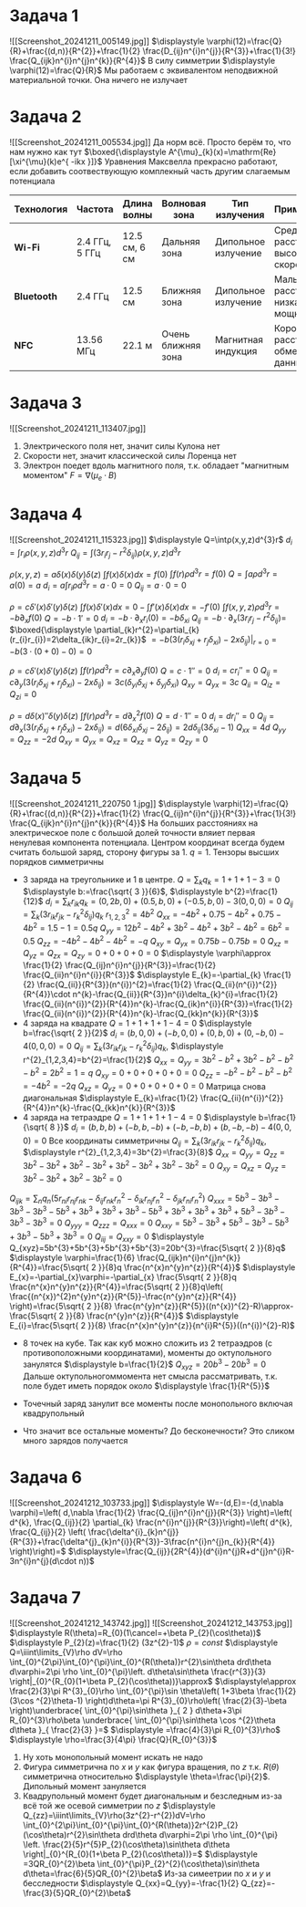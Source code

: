 #  Задача 1
![[Screenshot_20241211_005149.jpg]]
$\displaystyle \varphi(12)=\frac{Q}{R}+\frac{(d,n)}{R^{2}}+\frac{1}{2} \frac{D_{ij}n^{i}n^{j}}{R^{3}}+\frac{1}{3!} \frac{Q_{ijk}n^{i}n^{j}n^{k}}{R^{4}}$
В силу симметрии
$\displaystyle \varphi(12)=\frac{Q}{R}$
Мы работаем с эквивалентом неподвижной материальной точки. Она ничего не излучает
#  Задача 2
![[Screenshot_20241211_005534.jpg]]
Да норм всё. Просто берём то, что нам нужно как тут $\boxed{\displaystyle A^{\mu}_{k}(x)=\mathrm{Re}[\xi^{\mu}(k)e^{ -ikx }]}$ 
Уравнения Максвелла прекрасно работают, если добавить соотвествующую комплекный часть другим слагаемым потенциала

| Технология    | Частота        | Длина волны   | Волновая зона      | Тип излучения       | Применение                           |
| ------------- | -------------- | ------------- | ------------------ | ------------------- | ------------------------------------ |
| **Wi-Fi**     | 2.4 ГГц, 5 ГГц | 12.5 см, 6 см | Дальняя зона       | Дипольное излучение | Средние расстояния, высокая скорость |
| **Bluetooth** | 2.4 ГГц        | 12.5 см       | Ближняя зона       | Дипольное излучение | Малые расстояния, низкая мощность    |
| **NFC**       | 13.56 МГц      | 22.1 м        | Очень ближняя зона | Магнитная индукция  | Короткие расстояния, обмен данными   |
# Задача 3
![[Screenshot_20241211_113407.jpg]]
1. Электрического поля нет, значит силы Кулона нет
2. Скорости нет, значит классической силы Лоренца нет
3. Электрон поедет вдоль магнитного поля, т.к. обладает "магнитным моментом"
$\displaystyle F=\nabla(\mu_{e}\cdot B)$
# Задача 4
![[Screenshot_20241211_115323.jpg]]
$\displaystyle Q=\intρ(x,y,z)d^{3}r$
$\displaystyle d_{i}​=\int r_{i}​ρ(x,y,z)d^{3}r$
$\displaystyle Q_{ij}​=∫(3r_{i}r_j​−r^2δ_{ij}​)ρ(x,y,z)d^{3}r$

$\displaystyle \rho(x,y,z)=a\delta(x)\delta(y)\delta(z)$
$\displaystyle \int f(x)\delta(x)dx=f(0)$
$\displaystyle \int f(r)\rho d^{3}r=f(0)$
$\displaystyle Q=\int a\rho d^{3}r=a(0)=a$
$\displaystyle d_{i}=a\int r_{i}\rho d^{3}r=a\cdot0=0$
$\displaystyle Q_{ij}=a\cdot0=0$

$\displaystyle \rho=c\delta'(x)\delta'(y)\delta(z)$
$\displaystyle \int f(x)\delta'(x)dx=0-\int f'(x)\delta(x)dx=-f'(0)$
$\displaystyle \int f(x,y,z)\rho d^{3}r=-b\partial_{x}f(0)$
$\displaystyle Q=-b\cdot1'=0$
$\displaystyle d_{i}=-b\cdot \partial_{x}r_{i}(0)=-b\delta_{xi}$
$\displaystyle Q_{ij}=-b\cdot \partial_{x}(3r_{i}r_{j}-r^{2}\delta_{ij})=$
$\boxed{\displaystyle \partial_{k}r^{2}=\partial_{k}(r_{i}r_{i})=2\delta_{ik}r_{i}=2r_{k}}$
$\displaystyle =-b(3(r_{i}\delta_{xj}+r_{j}\delta_{xi})-2x\delta_{ij})\Big|_{r=0}=-b(3\cdot(0+0)-0)=0$

$\displaystyle \rho=c\delta'(x)\delta'(y)\delta(z)$
$\displaystyle \int f(r)\rho d^{3}r=c\partial_{x}\partial_{y}f(0)$
$\displaystyle Q=c\cdot1''=0$
$\displaystyle d_{i}=cr_{i}''=0$
$\displaystyle Q_{ij}=c\partial_{y}(3(r_{i}\delta_{xj}+r_{j}\delta_{xi})-2x\delta_{ij})=3c(\delta_{yi}\delta_{xj}+\delta_{yj}\delta_{xi})$
$\displaystyle Q_{xy}=Q_{yx}=3c$     $\displaystyle Q_{ii}=Q_{iz}=Q_{zi}=0$

$\displaystyle \rho=d\delta(x)''\delta(y)\delta(z)$
$\displaystyle \int f(r)\rho d^{3}r=d\partial_{x}^{2}f(0)$
$\displaystyle Q=d\cdot1''=0$
$\displaystyle d_{i}=dr_{i}''=0$
$\displaystyle Q_{ij}=d\partial_{x}(3(r_{i}\delta_{xj}+r_{j}\delta_{xi})-2x\delta_{ij})=d(6\delta_{xi}\delta_{xj}-2\delta_{ij})=2d\delta_{ij}(3\delta_{xi}-1)$
$\displaystyle Q_{xx}=4d$
$\displaystyle Q_{yy}=Q_{zz}=-2d$
$\displaystyle Q_{xy}=Q_{yx}=Q_{xz}=Q_{xz}=Q_{yz}=Q_{zy}=0$

# Задача 5
![[Screenshot_20241211_220750 1.jpg]]
$\displaystyle \varphi(12)=\frac{Q}{R}+\frac{(d,n)}{R^{2}}+\frac{1}{2} \frac{Q_{ij}n^{i}n^{j}}{R^{3}}+\frac{1}{3!} \frac{Q_{ijk}n^{i}n^{j}n^{k}}{R^{4}}$
На больших расстояниях на электрическое поле с большой долей точности вляиет первая ненулевая компонента потенциала. Центром координат всегда будем считать большой заряд, сторону фигуры за 1. $\displaystyle q=1$. Тензоры высших порядков симметричны
- 3 заряда на треугольнике и 1 в центре. 
$\displaystyle Q=\sum_{k}q_{k}=1+1+1-3=0$
$\displaystyle b:=\frac{\sqrt{ 3 }}{6}$, $\displaystyle b^{2}=\frac{1}{12}$
$\displaystyle d_{i}=\sum_{k} r_{ik}q_{k}=(0,2b,0)+(0.5,b,0)+(-0.5,b,0)-3(0,0,0)=0$
$\displaystyle Q_{ij}=\sum_{k}(3r_{ik}r_{jk}​−r^2_{k}δ_{ij}​)q_{k}$
$\displaystyle r_{1,2,3}^2=4b^{2}$
$\displaystyle Q_{xx}=-4b^{2}+0.75-4b^{2}+0.75-4b^{2}=1.5-1=0.5q$
$\displaystyle Q_{yy}=12b^{2}-4b^{2}+3b^{2}-4b^{2}+3b^{2}-4b^{2}=6b^{2}=0.5$
$\displaystyle Q_{zz}=-4b^{2}-4b^{2}-4b^{2}=-q$
$\displaystyle Q_{xy}=Q_{yx}=0.75b-0.75b=0$
$\displaystyle Q_{xz}=Q_{yz}=Q_{zx}=Q_{zy}=0+0+0+0=0$
$\displaystyle \varphi\approx \frac{1}{2} \frac{Q_{ij}n^{i}n^{j}}{R^{3}}=\frac{1}{2} \frac{Q_{ii}n^{i}n^{i}}{R^{3}}$
$\displaystyle E_{k}=-\partial_{k} \frac{1}{2} \frac{Q_{ii}}{R^{3}}(n^{i})^{2}=\frac{1}{2} \frac{Q_{ii}(n^{i})^{2}}{R^{4}}\cdot n^{k}-\frac{Q_{ii}}{R^{3}}n^{i}\delta_{k}^{i}=\frac{1}{2} \frac{Q_{ii}(n^{i})^{2}}{R^{4}}n^{k}-\frac{Q_{ik}n^{i}}{R^{3}}=\frac{1}{2} \frac{Q_{ii}(n^{i})^{2}}{R^{4}}n^{k}-\frac{Q_{kk}n^{k}}{R^{3}}$
- 4 заряда на квадрате
$\displaystyle Q=1+1+1+1-4=0$
$\displaystyle b=\frac{\sqrt{ 2 }}{2}$
$\displaystyle d_{i}=(b,0,0)+(-b,0,0)+(0,b,0)+(0,-b,0)-4(0,0,0)=0$
$\displaystyle Q_{ij}=\sum_{k}(3r_{ik}r_{jk}-r^{2}_{k}\delta_{ij})q_{k}$,    $\displaystyle r^{2}_{1,2,3,4}=b^{2}=\frac{1}{2}$
$\displaystyle Q_{xx}=Q_{yy}=3b^{2}-b^{2}+3b^{2}-b^{2}-b^{2}-b^{2}=2b^{2}=1=q$
$\displaystyle Q_{xy}=0+0+0+0+0=0$
$\displaystyle Q_{zz}=-b^{2}-b^{2}-b^{2}-b^{2}=-4b^{2}=-2q$
$\displaystyle Q_{xz}=Q_{yz}=0+0+0+0+0=0$
Матрица снова диагональная
$\displaystyle E_{k}=\frac{1}{2} \frac{Q_{ii}(n^{i})^{2}}{R^{4}}n^{k}-\frac{Q_{kk}n^{k}}{R^{3}}$
- 4 заряда на тетраэдре
$\displaystyle Q=1+1+1+1-4=0$
$\displaystyle b=\frac{1}{\sqrt{ 8 }}$
$\displaystyle d_{i}=(b,b,b)+(-b,b,-b)+(-b,-b,b)+(b,-b,-b)-4(0,0,0)=0$
Все координаты симметричны
$\displaystyle Q_{ij}=\sum_{k}(3r_{ik}r_{jk}-r^{2}_{k}\delta_{ij})q_{k}$,    $\displaystyle r^{2}_{1,2,3,4}=3b^{2}=\frac{3}{8}$
$\displaystyle Q_{xx}=Q_{yy}=Q_{zz}=3b^{2}-3b^{2}+3b^{2}-3b^{2}+3b^{2}-3b^{2}+3b^{2}-3b^{2}=0$
$\displaystyle Q_{xy}=Q_{xz}=Q_{yz}=3b^{2}-3b^{2}+3b^{2}-3b^{2}=0$

$\displaystyle Q_{ijk} = \sum_n q_n \left( 5 r_{ni} r_{nj} r_{nk} - \delta_{ij} r_{nk} r_n^2 - \delta_{ik} r_{nj} r_n^2 -\delta_{jk}r_{ni} r_n^2\right)$
$\displaystyle Q_{xxx}=5b^{3}-3b^{3}-3b^{3}-3b^{3}-5b^{3}+3b^{3}+3b^{3}+3b^{3}-5b^{3}+3b^{3}+3b^{3}+3b^{3}+5b^{3}-3b^{3}-3b^{3}-3b^{3}=0$
$\displaystyle Q_{yyy}=Q_{zzz}=Q_{xxx}=0$
$\displaystyle Q_{xxy}=5b^{3}-3b^{3}+5b^{3}-3b^{3}-5b^{3}+3b^{3}-5b^{3}+3b^{3}=0$
$\displaystyle Q_{iij}=Q_{xxy}=0$
$\displaystyle Q_{xyz}=5b^{3}+5b^{3}+5b^{3}+5b^{3}=20b^{3}=\frac{5\sqrt{ 2 }}{8}q$
$\displaystyle \varphi=\frac{1}{6} \frac{Q_{ijk}n^{i}n^{j}n^{k}}{R^{4}}=\frac{5\sqrt{ 2 }}{8}q \frac{n^{x}n^{y}n^{z}}{R^{4}}$
$\displaystyle E_{x}=-\partial_{x}\varphi=-\partial_{x} \frac{5\sqrt{ 2 }}{8}q \frac{n^{x}n^{y}n^{z}}{R^{4}}=\frac{5\sqrt{ 2 }}{8}q\left( \frac{(n^{x})^{2}n^{y}n^{z}}{R^{5}}-\frac{n^{y}n^{z}}{R^{4}} \right)=\frac{5\sqrt{ 2 }}{8} \frac{n^{y}n^{z}}{R^{5}}((n^{x})^{2}-R)\approx- \frac{5\sqrt{ 2 }}{8} \frac{n^{y}n^{z}}{R^{4}}$
$\displaystyle E_{i}=\frac{5\sqrt{ 2 }}{8} \frac{n^{x}n^{y}n^{z}}{n^{i}R^{5}}((n^{i})^{2}-R)$

- 8 точек на кубе. 
Так как куб можно сложить из 2 тетраэдров (с противоположными координатами), моменты до октупольного занулятся
$\displaystyle b=\frac{1}{2}$
$\displaystyle Q_{xyz}=20b^{3}-20b^{3}=0$
Дальше октупольногоммомента нет смысла рассматривать, т.к. поле будет иметь порядок около $\displaystyle \frac{1}{R^{5}}$

- Точечный заряд занулит все моменты после монопольного включая квадрупольный
- Что значит все остальные моменты? До бесконечности? Это сликом много зарядов получается

# Задача 6
![[Screenshot_20241212_103733.jpg]]
$\displaystyle W=-(d,E)=-(d,\nabla \varphi)=\left( d,\nabla  \frac{1}{2} \frac{Q_{ij}n^{i}n^{j}}{R^{3}} \right)=\left( d^{k}, \frac{Q_{ij}}{2} \partial_{k}  \frac{n^{i}n^{j}}{R^{3}}\right)=\left( d^{k}, \frac{Q_{ij}}{2} \left( \frac{\delta^{i}_{k}n^{j}}{R^{3}}+\frac{\delta^{j}_{k}n^{i}}{R^{3}}-3\frac{n^{i}n^{j}n_{k}}{R^{4}} \right)\right)=$
$\displaystyle=\frac{Q_{ij}}{2R^{4}}(d^{i}n^{j}R+d^{j}n^{i}R-3n^{i}n^{j}(d\cdot n))$
# Задача 7
![[Screenshot_20241212_143742.jpg]]
![[Screenshot_20241212_143753.jpg]]
$\displaystyle R(\theta)=R_{0}(1\cancel=+\beta P_{2}(\cos\theta))$
$\displaystyle P_{2}(z)=\frac{1}{2} (3z^{2}-1)$
$\displaystyle \rho=const$
$\displaystyle Q=\iiint\limits_{V}\rho dV=\rho \int_{0}^{2\pi}\int_{0}^{\pi}\int_{0}^{R(\theta)}r^{2}\sin\theta drd\theta d\varphi=2\pi \rho \int_{0}^{\pi}\left. d\theta\sin\theta  \frac{r^{3}}{3} \right|_{0}^{R_{0}(1+\beta P_{2}(\cos\theta))}\approx$
$\displaystyle\approx \frac{2}{3}\pi R^{3}_{0}\rho \int_{0}^{\pi}\sin \theta\left( 1+3\beta  \frac{1}{2}(3\cos ^{2}\theta-1) \right)d\theta=\pi R^{3}_{0}\rho\left( \frac{2}{3}-\beta \right)\underbrace{ \int_{0}^{\pi}\sin\theta }_{ 2 } d\theta+3\pi R_{0}^{3}\rho\beta \underbrace{ \int_{0}^{\pi}\sin\theta \cos ^{2}\theta d\theta }_{ \frac{2}{3} }=$
$\displaystyle =\frac{4}{3}\pi R_{0}^{3}\rho$
$\displaystyle \rho=\frac{3}{4\pi} \frac{Q}{R_{0}^{3}}$
1) Ну хоть монопольный момент искать не надо
2) Фигура симметрична по $x$ и $y$ как фигура вращения, по $z$ т.к. $R(\theta)$ симметрична относительно $\displaystyle \theta=\frac{\pi}{2}$. Дипольный момент зануляется
3) Квадрупольный момент будет диагональным и безследным из-за всё той же осевой симметрии по $z$ 
$\displaystyle Q_{zz}=\iiint\limits_{V}\rho(3z^{2}-r^{2})dV=\rho \int_{0}^{2\pi}\int_{0}^{\pi}\int_{0}^{R(\theta)}2r^{2}P_{2}(\cos\theta)r^{2}\sin\theta drd\theta d\varphi=2\pi \rho \int_{0}^{\pi} \left. \frac{2}{5}r^{5}P_{2}(\cos\theta)\sin\theta d\theta \right|_{0}^{R_{0}(1+\beta P_{2}(\cos\theta))}=$
$\displaystyle =3QR_{0}^{2}\beta \int_{0}^{\pi}P_{2}^{2}(\cos\theta)\sin\theta d\theta=\frac{6}{5}QR_{0}^{2}\beta$
Из-за симеетрии по $x$ и $y$ и бесследности
$\displaystyle Q_{xx}=Q_{yy}=-\frac{1}{2} Q_{zz}=-\frac{3}{5}QR_{0}^{2}\beta$


